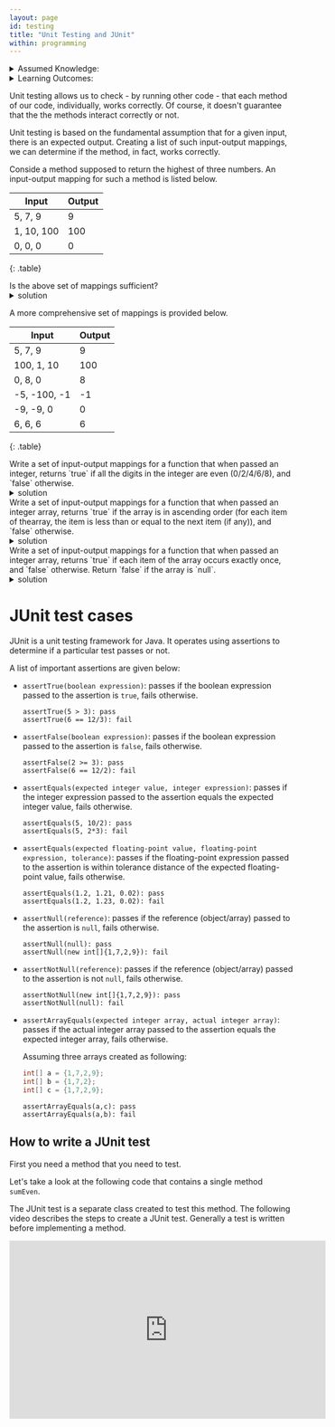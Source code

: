 ```yaml
---
layout: page
id: testing
title: "Unit Testing and JUnit"
within: programming
---
```


<details class="prereq" markdown="1"><summary>Assumed Knowledge:</summary>

  * [Transition to Java](./transition_to_java)
  * [Debugging in Java](./debugging)

</details>

<details class="outcomes" markdown="1"><summary>Learning Outcomes:</summary>

  * Understand the roll of Unit Testing in the programming process
  * Understand when tests are sufficient
  * Be able to write simple tests using JUnit.

</details>

Unit testing allows us to check - by running other code - that each method of our code, individually, works correctly. Of course, it doesn't guarantee that the the methods interact correctly or not.

Unit testing is based on the fundamental assumption that for a given input, there is an expected output. Creating a list of such input-output mappings, we can determine if the method, in fact, works correctly.

Conside a method supposed to return the highest of three numbers. An input-output mapping for such a method is listed below.

| Input      | Output |
|------------|--------|
| 5, 7, 9       | 9      |
| 1, 10, 100 | 100     |
| 0, 0, 0          | 0      |
{: .table}

<div class="task" markdown="1">
Is the above set of mappings sufficient?
<details class="solution" markdown="1"><summary>solution</summary>
No, in all cases, the third value is the answer. A function that simply returns the third value will pass this insufficient test
</details>
</div>

A more comprehensive set of mappings is provided below.

| Input      | Output |
|------------|--------|
| 5, 7, 9    | 9      |
| 100, 1, 10 | 100    |
| 0, 8, 0    | 8      |
|-5, -100, -1 | -1 |
| -9, -9, 0 | 0 |
| 6, 6, 6 | 6 |
{: .table}

<div class="task" markdown="1">
Write a set of input-output mappings for a function that when passed an integer, returns `true` if all the digits in the integer are even (0/2/4/6/8), and `false` otherwise.

<details class="solution" markdown="1"><summary>solution</summary>

 | Input      | Output |
 |------------|--------|
 | 284666604    | true      |
 | 284661604 | false    |
 | 148   | false      |
 | 227 | false |
 | -2486 | true |
 | -9486 | false |
 | 0 | true |
 
</details>
</div>

<div class="task" markdown="1">
Write a set of input-output mappings for a function that when passed an integer array, returns `true` if the array is in ascending order (for each item of thearray, the item is less than or equal to the next item (if any)), and `false` otherwise.
<details class="solution" markdown="1"><summary>solution</summary>

 | Input      | Output |
 |------------|--------|
 | {5, 8, 12, 100}    | true      |
 | {6, 6, 6} | true    |
 | {20}   | true      |
 | {} | true |
 | null | not well-defined |
 | {5, 8, 12, 11} | false |
 | {6, 4, 4, 8} | false |
</details>
</div>

<div class="task" markdown="1">
Write a set of input-output mappings for a function that when passed an integer array, returns `true` if each item of the array occurs exactly once, and `false` otherwise. Return `false` if the array is `null`.
<details class="solution" markdown="1"><summary>solution</summary>

| Input      | Output |
|------------|--------|
| {5, 8, 12, 100}    | true      |
| {6, 6, 6} | false    |
| {20}   | true      |
| {} | true |
| null | false |
| {2, 7, 1, 9, 3, -5, -5} | false |
| {2, -5, 7, 1, 9, 3, -5} | false |
</details>
</div>

# JUnit test cases

JUnit is a unit testing framework for Java. It operates using assertions to determine if a particular test passes or not.

A list of important assertions are given below:

* `assertTrue(boolean expression)`: passes if the boolean expression passed to the assertion is `true`, fails otherwise.

	~~~
	assertTrue(5 > 3): pass
	assertTrue(6 == 12/3): fail
	~~~

* `assertFalse(boolean expression)`: passes if the boolean expression passed to the assertion is `false`, fails otherwise.

	~~~
	assertFalse(2 >= 3): pass
	assertFalse(6 == 12/2): fail
	~~~

* `assertEquals(expected integer value, integer expression)`: passes if the integer expression passed to the assertion equals the expected integer value, fails otherwise.

	~~~
	assertEquals(5, 10/2): pass
	assertEquals(5, 2*3): fail
	~~~

* `assertEquals(expected floating-point value, floating-point expression, tolerance)`: passes if the floating-point expression passed to the assertion is within tolerance distance of the expected floating-point value, fails otherwise.

	~~~
	assertEquals(1.2, 1.21, 0.02): pass
	assertEquals(1.2, 1.23, 0.02): fail
	~~~

* `assertNull(reference)`: passes if the reference (object/array) passed to the assertion is `null`, fails otherwise.

	~~~
	assertNull(null): pass
	assertNull(new int[]{1,7,2,9}): fail
	~~~

* `assertNotNull(reference)`: passes if the reference (object/array) passed to the assertion is not `null`, fails otherwise.

	~~~
	assertNotNull(new int[]{1,7,2,9}): pass
	assertNotNull(null): fail
	~~~

* `assertArrayEquals(expected integer array, actual integer array)`: passes if the actual integer array passed to the assertion equals the expected integer array, fails otherwise.

	Assuming three arrays created as following:

	```java
	int[] a = {1,7,2,9};
	int[] b = {1,7,2};
	int[] c = {1,7,2,9};
	```

	~~~
	assertArrayEquals(a,c): pass
	assertArrayEquals(a,b): fail
	~~~

## How to write a JUnit test

First you need a method that you need to test.

Let's take a look at the following code that contains a single method `sumEven`.

<script src="https://gist.github.com/gaurav1780/b3df9f0a24fcf9a0c41cc75cdb8616a3.js"></script>

The JUnit test is a separate class created to test this method. The following video describes the steps to create a JUnit test. Generally a test is written before implementing a method.

<iframe width="560" height="315" src="https://www.youtube.com/embed/7-T3kxCcMJY" frameborder="0" allow="autoplay; encrypted-media" allowfullscreen></iframe>
